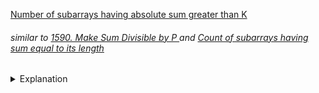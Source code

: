 [Number of subarrays having absolute sum greater than K ](https://www.geeksforgeeks.org/number-of-subarrays-having-absolute-sum-greater-than-k-set-2/)

###### similar to [1590. Make Sum Divisible by P ](/LeetCode/prefix/make_sum_divisible.md) and [Count of subarrays having sum equal to its length](/GeeksForGeeks/prefix/subarrays_sum_equals_length.md)

<details> 
<summary> Explanation </summary>

- You need to remember `subarray(i, j) = prefix(i) - prefix(j)`, where `i >= j`
- relation reduced to `prefix(j) <= prefix(i) - k`
- relation reduced to `prefix(j) + k <= prefix(i)`
- at each jth value apply upper bound to count the values
- **corner case**, count each number having `value >= k` individually.

</details>
